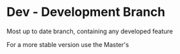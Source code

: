 # Dev - Development Branch
Most up to date branch, containing any developed feature

For a more stable version use the Master's

